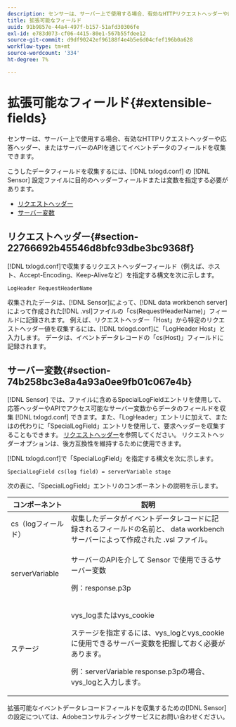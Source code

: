 ```yaml
---
description: センサーは、サーバー上で使用する場合、有効なHTTPリクエストヘッダーや応答ヘッダー、またはサーバーのAPIを通じてイベントデータのフィールドを収集できます。
title: 拡張可能なフィールド
uuid: 91b9857e-44a4-497f-b157-51afd30306fe
exl-id: e783d073-cf06-4415-80e1-567b55fdee12
source-git-commit: d9df90242ef96188f4e4b5e6d04cfef196b0a628
workflow-type: tm+mt
source-wordcount: '334'
ht-degree: 7%

---
```


# 拡張可能なフィールド{#extensible-fields}

センサーは、サーバー上で使用する場合、有効なHTTPリクエストヘッダーや応答ヘッダー、またはサーバーのAPIを通じてイベントデータのフィールドを収集できます。

こうしたデータフィールドを収集するには、[!DNL txlogd.conf] の [!DNL Sensor] 設定ファイルに目的のヘッダーフィールドまたは変数を指定する必要があります。

* [リクエストヘッダー](../../../home/c-snsr-ovrvw/c-evnt-data-rcd-flds/c-ex-flds.md#section-22766692b45546d8bfc93dbe3bc9368f)
* [サーバー変数](../../../home/c-snsr-ovrvw/c-evnt-data-rcd-flds/c-ex-flds.md#section-74b258bc3e8a4a93a0ee9fb01c067e4b)

## リクエストヘッダー{#section-22766692b45546d8bfc93dbe3bc9368f}

[!DNL txlogd.conf]で収集するリクエストヘッダーフィールド（例えば、ホスト、Accept-Encoding、Keep-Aliveなど）を指定する構文を次に示します。

```
LogHeader RequestHeaderName
```

収集されたデータは、[!DNL Sensor]によって、[!DNL data workbench server]によって作成された[!DNL .vsl]ファイルの「cs(RequestHeaderName)」フィールドに記録されます。 例えば、リクエストヘッダー「Host」から特定のリクエストヘッダー値を収集するには、[!DNL txlogd.conf]に「LogHeader Host」と入力します。 データは、イベントデータレコードの「cs(Host)」フィールドに記録されます。

## サーバー変数{#section-74b258bc3e8a4a93a0ee9fb01c067e4b}

[!DNL Sensor] では、ファイルに含めるSpecialLogFieldエントリを使用して、応答ヘッダーやAPIでアクセス可能なサーバー変数からデータのフィールドを収集 [!DNL txlogd.conf] できます。また、「LogHeader」エントリに加えて、またはの代わりに「SpecialLogField」エントリを使用して、要求ヘッダーを収集することもできます。 [リクエストヘッダー](../../../home/c-snsr-ovrvw/c-evnt-data-rcd-flds/c-ex-flds.md#section-22766692b45546d8bfc93dbe3bc9368f)を参照してください。 リクエストヘッダーオプションは、後方互換性を維持するために使用できます。

[!DNL txlogd.conf]で「SpecialLogField」を指定する構文を次に示します。

```
SpecialLogField cs(log field) = serverVariable stage
```

次の表に、「SpecialLogField」エントリのコンポーネントの説明を示します。

<table id="table_053D5F34D56E4B15A85CA3B4FAD6E1B1"> 
 <thead> 
  <tr> 
   <th colname="col1" class="entry"> コンポーネント </th> 
   <th colname="col2" class="entry"> 説明 </th> 
  </tr> 
 </thead>
 <tbody> 
  <tr> 
   <td colname="col1"> cs（logフィールド） </td> 
   <td colname="col2"> 収集したデータがイベントデータレコードに記録されるフィールドの名前と、 <span class="keyword"> data workbenchサーバー</span>によって作成された<span class="filepath"> .vsl </span>ファイル。 </td> 
  </tr> 
  <tr> 
   <td colname="col1"> serverVariable </td> 
   <td colname="col2"> <p>サーバーのAPIを介して<span class="wintitle"> Sensor </span>で使用できるサーバー変数 </p> <p>例：response.p3p </p> </td> 
  </tr> 
  <tr> 
   <td colname="col1"> ステージ </td> 
   <td colname="col2"> <p>vys_logまたはvys_cookie </p> <p>ステージを指定するには、vys_logとvys_cookieに使用できるサーバー変数を把握しておく必要があります。 </p> <p>例：serverVariable response.p3pの場合、 vys_logと入力します。 </p> </td> 
  </tr> 
 </tbody> 
</table>

拡張可能なイベントデータレコードフィールドを収集するための[!DNL Sensor]の設定については、Adobeコンサルティングサービスにお問い合わせください。
